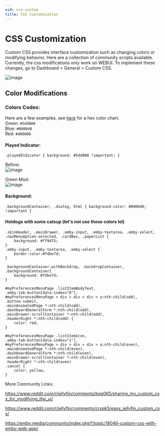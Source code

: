 ```yaml
---
uid: css-custom
title: CSS Customization
---
```


# CSS Customization

Custom CSS provides interface customization such as changing colors or modifying behavior. Here are a collection of community scripts available. Currently, the css modifications only work on WEBUI. To implement these changes, go to Dashboard > General > Custom CSS.

![image](https://user-images.githubusercontent.com/20715731/73392971-d1cc7d80-42a8-11ea-8552-3d311655ea37.png)

## Color Modifications

### Colors Codes:

Here are a few examples, see [here](https://htmlcolorcodes.com/color-picker/) for a hex color chart.<br>
Green: `#5dd000`<br>
Blue: `#0000d0`<br>
Red: `#d00000`<br>

#### Played Indicator: 

`.playedIndicator { background: #5dd000 !important; }`

Before:<br>
![image](https://user-images.githubusercontent.com/20715731/73392328-97aeac00-42a7-11ea-817f-7234b8a78783.png)

Green Mod:<br>
![image](https://user-images.githubusercontent.com/20715731/73392302-86659f80-42a7-11ea-9a9a-222cbbe466c6.png)

#### Background:

`.backgroundContainer, .dialog, html { background-color: #0000d0; !important }`

#### Hotdogs with some catsup (let's not use these colors lol)

```
.skinHeader, .mainDrawer, .emby-input, .emby-textarea, .emby-select, .navMenuOption-selected, .cardBox, .paperList {
	background: #ff9475;
}
.emby-input, .emby-textarea, .emby-select {
	border-color:#fdbe7d;
}

.backgroundContainer.withBackdrop, .backdropContainer, .backgroundContainer{
	background: #fdbe7d;
}

#myPreferencesMenuPage .listItemBodyText,
.emby-tab-button[data-index="0"],
#myPreferencesMenuPage > div > div > div > a:nth-child(odd),
.button-submit,
.mainAnimatedPage *:nth-child(odd),
.dashboardGeneralForm *:nth-child(odd),
.mainDrawer-scrollContainer *:nth-child(odd),
.headerRight *:nth-child(odd) {
	color: red;
}

#myPreferencesMenuPage .listItemIcon,
.emby-tab-button[data-index="1"],
#myPreferencesMenuPage > div > div > div > a:nth-child(even),
.mainAnimatedPage *:nth-child(even),
.dashboardGeneralForm *:nth-child(even),
.mainDrawer-scrollContainer *:nth-child(even),
.headerRight *:nth-child(even)
.cancel {
	color: yellow;
}
```


More Community Links:

https://www.reddit.com/r/jellyfin/comments/bqa065/sharing_my_custom_css_for_modifying_the_ui/

https://www.reddit.com/r/jellyfin/comments/crxqk5/easy_jellyfin_custom_css/

https://emby.media/community/index.php?/topic/18046-custom-css-with-emby-web-app/
